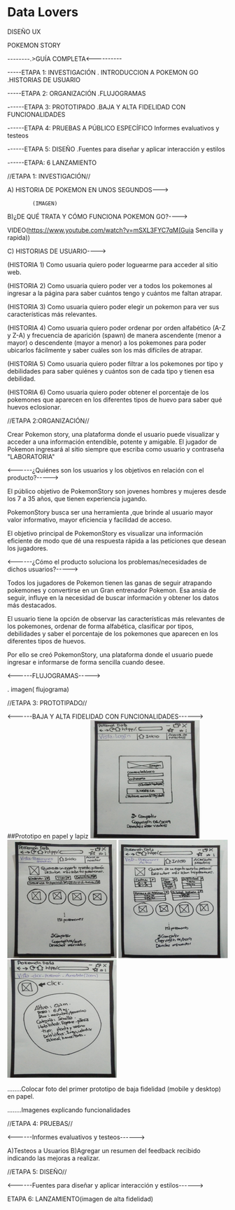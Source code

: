 # Data Lovers

DISEÑO UX

POKEMON STORY

--------.>GUÍA COMPLETA<----------

-----ETAPA 1: INVESTIGACIÓN
. INTRODUCCION A POKEMON GO
.HISTORIAS DE USUARIO

-----ETAPA 2: ORGANIZACIÓN
.FLUJOGRAMAS

------ETAPA 3: PROTOTIPADO
.BAJA Y ALTA FIDELIDAD CON FUNCIONALIDADES

------ETAPA 4: PRUEBAS A PÚBLICO ESPECÍFICO
Informes evaluativos y testeos

------ETAPA 5: DISEÑO
.Fuentes para diseñar  y aplicar interacción y estilos

------ETAPA: 6 LANZAMIENTO




//ETAPA 1: INVESTIGACIÓN//

A) HISTORIA DE POKEMON EN UNOS SEGUNDOS--->

            (IMAGEN)




B)¿DE QUÉ TRATA Y CÓMO FUNCIONA POKEMON GO?---->

   VIDEO(https://www.youtube.com/watch?v=mSXL3FYC7qM(Guia Sencilla y rapida))


C) HISTORIAS DE USUARIO---->


(HISTORIA 1)
Como usuaria quiero poder loguearme para acceder al sitio web.

(HISTORIA 2)
Como usuaria quiero poder ver a todos los pokemones al ingresar a la página para saber cuántos tengo y cuántos me faltan atrapar.

(HISTORIA 3)
Como usuaria quiero poder elegir un pokemon para ver sus características más relevantes.

(HISTORIA 4)
Como usuaria quiero poder ordenar por orden alfabético (A-Z y Z-A) y frecuencia de aparición (spawn) de manera ascendente (menor a mayor) o descendente (mayor a menor) a los pokemones para poder ubicarlos fácilmente y saber cuáles son los más difíciles de atrapar.

(HISTORIA 5)
Como usuaria quiero poder filtrar a los pokemones por tipo y debilidades para saber quiénes y cuántos son de cada tipo y tienen esa debilidad.

(HISTORIA 6)
Como usuaria quiero poder obtener el porcentaje de los pokemones que aparecen en los diferentes tipos de huevo para saber qué huevos eclosionar.



//ETAPA 2:ORGANIZACIÓN//

Crear Pokemon story, una plataforma donde el usuario puede visualizar y acceder a una información entendible, potente y amigable. El jugador de Pokemon ingresará al sitio siempre que escriba como usuario y contraseña "LABORATORIA"

<------¿Quiénes son los usuarios y los objetivos en relación con el producto?----->

El público objetivo de PokemonStory son jovenes hombres y mujeres desde los 7 a 35 años, que tienen experiencia jugando.

PokemonStory busca ser una herramienta ,que brinde al usuario mayor valor informativo, mayor eficiencia y facilidad de acceso. 

El objetivo principal de PokemonStory es visualizar una información eficiente de modo que dé una respuesta rápida a las peticiones que desean los jugadores.

<------¿Cómo el producto soluciona los problemas/necesidades de dichos usuarios?----->

Todos los jugadores de Pokemon tienen las ganas de seguir atrapando pokemones y convertirse en un Gran entrenador Pokemon. Esa ansia de seguir, influye en la necesidad de buscar información y obtener los datos más destacados.

El usuario tiene la opción de observar las características más relevantes de los pokemones, ordenar de forma alfabética, clasificar por tipos, debilidades y saber el porcentaje de los pokemones que aparecen en los diferentes tipos de huevos.

Por ello se creó PokemonStory, una plataforma donde el usuario puede ingresar e informarse de forma sencilla cuando desee.
 
<------FLUJOGRAMAS----->

. imagen( flujograma)

//ETAPA 3: PROTOTIPADO//

<------BAJA Y ALTA FIDELIDAD CON FUNCIONALIDADES------>
##Prototipo en papel y lapiz
<img src= "./src/img/vistalogin.jpeg"  width="250" height="270">
<img src= "./src/img/vistapokemoninactiva.jpeg"  width="250" height="270">
<img src= "./src/img/vistapokemonesactiva.jpeg"  width="250" height="270">
<img src= "./src/img/vistaclickpokemon.jpeg"  width="250" height="270">

........Colocar foto del primer prototipo de baja fidelidad (mobile y desktop) en papel.

........Imagenes explicando funcionalidades


//ETAPA 4: PRUEBAS//

<------Informes evaluativos y testeos------>


A)Testeos a Usuarios
B)Agregar un resumen del feedback recibido indicando las mejoras a realizar.


//ETAPA 5: DISEÑO//


<------Fuentes para diseñar  y aplicar interacción y estilos------>

ETAPA 6: LANZAMIENTO(imagen de alta fidelidad)






